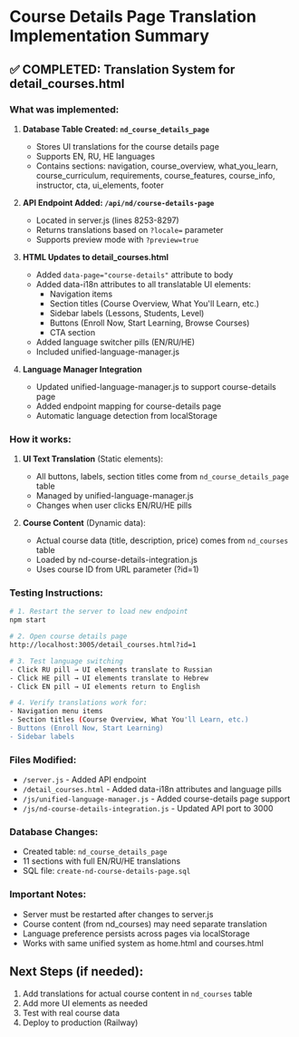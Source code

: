 # Course Details Page Translation Implementation Summary

## ✅ COMPLETED: Translation System for detail_courses.html

### What was implemented:

1. **Database Table Created: `nd_course_details_page`**
   - Stores UI translations for the course details page
   - Supports EN, RU, HE languages
   - Contains sections: navigation, course_overview, what_you_learn, course_curriculum, requirements, course_features, course_info, instructor, cta, ui_elements, footer

2. **API Endpoint Added: `/api/nd/course-details-page`**
   - Located in server.js (lines 8253-8297)
   - Returns translations based on `?locale=` parameter
   - Supports preview mode with `?preview=true`

3. **HTML Updates to detail_courses.html**
   - Added `data-page="course-details"` attribute to body
   - Added data-i18n attributes to all translatable UI elements:
     - Navigation items
     - Section titles (Course Overview, What You'll Learn, etc.)
     - Sidebar labels (Lessons, Students, Level)
     - Buttons (Enroll Now, Start Learning, Browse Courses)
     - CTA section
   - Added language switcher pills (EN/RU/HE)
   - Included unified-language-manager.js

4. **Language Manager Integration**
   - Updated unified-language-manager.js to support course-details page
   - Added endpoint mapping for course-details page
   - Automatic language detection from localStorage

### How it works:

1. **UI Text Translation** (Static elements):
   - All buttons, labels, section titles come from `nd_course_details_page` table
   - Managed by unified-language-manager.js
   - Changes when user clicks EN/RU/HE pills

2. **Course Content** (Dynamic data):
   - Actual course data (title, description, price) comes from `nd_courses` table
   - Loaded by nd-course-details-integration.js
   - Uses course ID from URL parameter (?id=1)

### Testing Instructions:

```bash
# 1. Restart the server to load new endpoint
npm start

# 2. Open course details page
http://localhost:3005/detail_courses.html?id=1

# 3. Test language switching
- Click RU pill → UI elements translate to Russian
- Click HE pill → UI elements translate to Hebrew
- Click EN pill → UI elements return to English

# 4. Verify translations work for:
- Navigation menu items
- Section titles (Course Overview, What You'll Learn, etc.)
- Buttons (Enroll Now, Start Learning)
- Sidebar labels
```

### Files Modified:
- `/server.js` - Added API endpoint
- `/detail_courses.html` - Added data-i18n attributes and language pills
- `/js/unified-language-manager.js` - Added course-details page support
- `/js/nd-course-details-integration.js` - Updated API port to 3000

### Database Changes:
- Created table: `nd_course_details_page`
- 11 sections with full EN/RU/HE translations
- SQL file: `create-nd-course-details-page.sql`

### Important Notes:
- Server must be restarted after changes to server.js
- Course content (from nd_courses) may need separate translation
- Language preference persists across pages via localStorage
- Works with same unified system as home.html and courses.html

## Next Steps (if needed):
1. Add translations for actual course content in `nd_courses` table
2. Add more UI elements as needed
3. Test with real course data
4. Deploy to production (Railway)